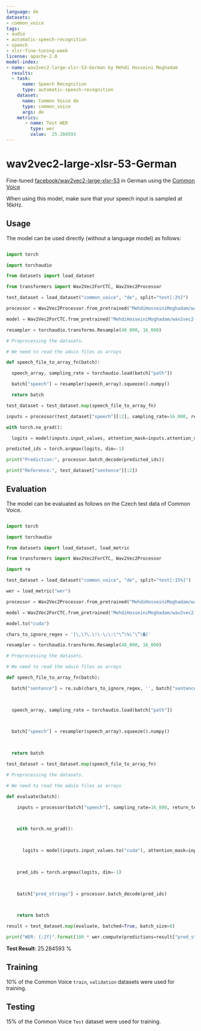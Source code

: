 ```yaml
---
language: de
datasets:
- common_voice
tags:
- audio
- automatic-speech-recognition
- speech
- xlsr-fine-tuning-week
license: apache-2.0
model-index:
- name: wav2vec2-large-xlsr-53-German by Mehdi Hosseini Moghadam
  results:
  - task: 
      name: Speech Recognition
      type: automatic-speech-recognition
    dataset:
      name: Common Voice de
      type: common_voice
      args: de
    metrics:
       - name: Test WER
         type: wer
         value:  25.284593
---
```


# wav2vec2-large-xlsr-53-German

Fine-tuned [facebook/wav2vec2-large-xlsr-53](https://huggingface.co/facebook/wav2vec2-large-xlsr-53) in German using the [Common Voice](https://huggingface.co/datasets/common_voice)

When using this model, make sure that your speech input is sampled at 16kHz.

## Usage

The model can be used directly (without a language model) as follows:

```python

import torch

import torchaudio

from datasets import load_dataset

from transformers import Wav2Vec2ForCTC, Wav2Vec2Processor

test_dataset = load_dataset("common_voice", "de", split="test[:2%]")

processor = Wav2Vec2Processor.from_pretrained("MehdiHosseiniMoghadam/wav2vec2-large-xlsr-53-German")

model = Wav2Vec2ForCTC.from_pretrained("MehdiHosseiniMoghadam/wav2vec2-large-xlsr-53-German")

resampler = torchaudio.transforms.Resample(48_000, 16_000)

# Preprocessing the datasets.

# We need to read the aduio files as arrays

def speech_file_to_array_fn(batch):

  speech_array, sampling_rate = torchaudio.load(batch["path"])

  batch["speech"] = resampler(speech_array).squeeze().numpy()

  return batch

test_dataset = test_dataset.map(speech_file_to_array_fn)

inputs = processor(test_dataset["speech"][:2], sampling_rate=16_000, return_tensors="pt", padding=True)

with torch.no_grad():

  logits = model(inputs.input_values, attention_mask=inputs.attention_mask).logits

predicted_ids = torch.argmax(logits, dim=-1)

print("Prediction:", processor.batch_decode(predicted_ids))

print("Reference:", test_dataset["sentence"][:2])

```

## Evaluation

The model can be evaluated as follows on the Czech test data of Common Voice.

```python

import torch

import torchaudio

from datasets import load_dataset, load_metric

from transformers import Wav2Vec2ForCTC, Wav2Vec2Processor

import re

test_dataset = load_dataset("common_voice", "de", split="test[:15%]")

wer = load_metric("wer")

processor = Wav2Vec2Processor.from_pretrained("MehdiHosseiniMoghadam/wav2vec2-large-xlsr-53-German")

model = Wav2Vec2ForCTC.from_pretrained("MehdiHosseiniMoghadam/wav2vec2-large-xlsr-53-German")

model.to("cuda")

chars_to_ignore_regex = '[\,\?\.\!\-\;\:\"\“\%\‘\”\�]'

resampler = torchaudio.transforms.Resample(48_000, 16_000)

# Preprocessing the datasets.

# We need to read the aduio files as arrays

def speech_file_to_array_fn(batch):

  batch["sentence"] = re.sub(chars_to_ignore_regex, '', batch["sentence"]).lower()

  

  speech_array, sampling_rate = torchaudio.load(batch["path"])

  

  batch["speech"] = resampler(speech_array).squeeze().numpy()

  

  return batch

test_dataset = test_dataset.map(speech_file_to_array_fn)

# Preprocessing the datasets.

# We need to read the aduio files as arrays

def evaluate(batch):

    inputs = processor(batch["speech"], sampling_rate=16_000, return_tensors="pt", padding=True)

    

    with torch.no_grad():

    

      logits = model(inputs.input_values.to("cuda"), attention_mask=inputs.attention_mask.to("cuda")).logits

    

    pred_ids = torch.argmax(logits, dim=-1)

    

    batch["pred_strings"] = processor.batch_decode(pred_ids)

    

    return batch

result = test_dataset.map(evaluate, batched=True, batch_size=8)

print("WER: {:2f}".format(100 * wer.compute(predictions=result["pred_strings"], references=result["sentence"])))

```

**Test Result**:  25.284593 %

## Training

10% of the Common Voice `train`, `validation` datasets were used for training.

## Testing

15% of the Common Voice `Test` dataset were used for training.
